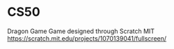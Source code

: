 # CS50
Dragon Game
Game designed through Scratch MIT
https://scratch.mit.edu/projects/1070139041/fullscreen/

